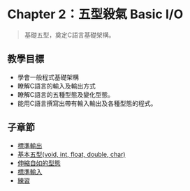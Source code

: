 # Chapter 2：五型殺氣 Basic I/O

> 基礎五型，奠定C語言基礎架構。

## 教學目標
* 學會一般程式基礎架構
* 瞭解C語言的輸入及輸出方式
* 瞭解C語言的五種型態及變化型態。
* 能用C語言撰寫出帶有輸入輸出及各種型態的程式。

## 子章節
* [標準輸出](Ch2/01_stdout.md)
* [基本五型(void, int, float, double, char)](Ch2/02_type.md)
* [伸縮自如的型態]()
* [標準輸入]()
* [練習]()
